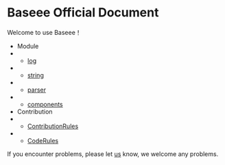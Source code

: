 # Baseee Official Document
Welcome to use Baseee！  
+ Module  
+  +   [log](https://github.com/chhdao/Baseee/blob/master/docs/zh-cn/log/log_index.md)  
+  +   [string](https://github.com/chhdao/Baseee/blob/master/docs/zh-cn/string/string_index.md)  
+  +   [parser](https://github.com/chhdao/Baseee/blob/master/docs/zh-cn/parser/parser_index.md)  
+  +   [components](https://github.com/chhdao/Baseee/blob/master/docs/zh-cn/components/components_index.md)    
+ Contribution
+  +   [ContributionRules](https://github.com/chhdao/Baseee/blob/master/docs/zh-cn/ContributionRules.md)
+  +   [CodeRules](https://github.com/chhdao/Baseee/blob/master/docs/zh-cn/CodeRules.md)

If you encounter problems, please let [us](https://github.com/chhdao/Baseee/issues) know, we welcome any problems.
